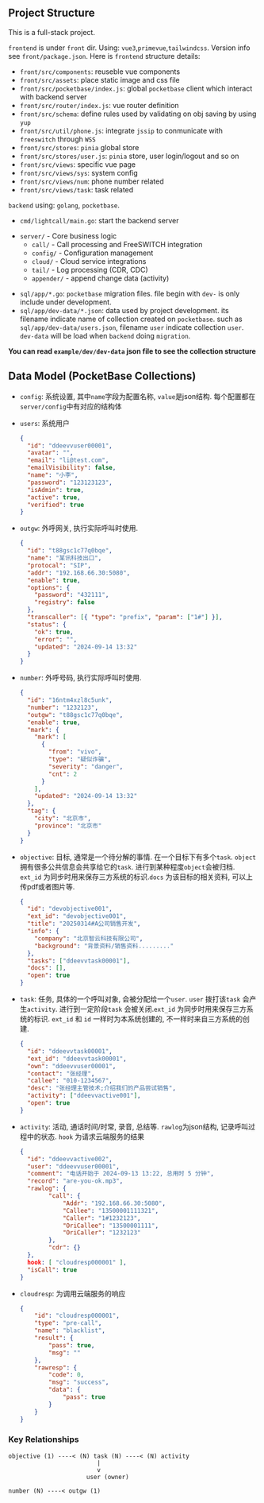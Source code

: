 ## Project Structure

This is a full-stack project.

`frontend` is under `front` dir. Using: `vue3`,`primevue`,`tailwindcss`. Version info see `front/package.json`.
Here is `frontend` structure details:
* `front/src/components`: reuseble vue components
* `front/src/assets`: place static image and css file
* `front/src/pocketbase/index.js`: global `pocketbase` client which interact with backend server
* `front/src/router/index.js`: vue router definition
* `front/src/schema`: define rules used by validating on obj saving by using `yup`
* `front/src/util/phone.js`: integrate `jssip` to conmunicate with `freeswitch` through `WSS`
* `front/src/stores`: `pinia` global store
* `front/src/stores/user.js`: `pinia` store, user login/logout and so on
* `front/src/views`: specific vue page
* `front/src/views/sys`: system config
* `front/src/views/num`: phone number related
* `front/src/views/task`: task related

`backend` using: `golang`, `pocketbase`.
* `cmd/lightcall/main.go`: start the backend server
- `server/` - Core business logic
  - `call/` - Call processing and FreeSWITCH integration
  - `config/` - Configuration management
  - `cloud/` - Cloud service integrations
  - `tail/` - Log processing (CDR, CDC)
  - `appender/` - append change data (activity)
* `sql/app/*.go`: `pocketbase` migration files. file begin with `dev-` is only include under development.
* `sql/app/dev-data/*.json`: data used by project development. its filename indicate name of collection created on `pocketbase`.
such as `sql/app/dev-data/users.json`, filename `user` indicate collection `user`. `dev-data` will be load when `backend` doing `migration`.

**You can read `example/dev/dev-data` json file to see the collection structure**


## Data Model (PocketBase Collections)

* `config`: 系统设置, 其中`name`字段为配置名称, `value`是json结构. 每个配置都在`server/config`中有对应的结构体

* `users`: 系统用户
  ```json
  {
    "id": "ddeevvuser00001",
    "avatar": "",
    "email": "li@test.com",
    "emailVisibility": false,
    "name": "小李",
    "password": "123123123",
    "isAdmin": true,
    "active": true,
    "verified": true
  }
  ```

* `outgw`: 外呼网关, 执行实际呼叫时使用.
  ```json
  {
    "id": "t88gsc1c77q0bqe",
    "name": "某讯科技出口",
    "protocal": "SIP",
    "addr": "192.168.66.30:5080",
    "enable": true,
    "options": {
      "password": "432111",
      "registry": false
    },
    "transcaller": [{ "type": "prefix", "param": ["1#"] }],
    "status": {
      "ok": true,
      "error": "",
      "updated": "2024-09-14 13:32"
    }
  }
  ```

* `number`: 外呼号码, 执行实际呼叫时使用.
  ```json
  {
    "id": "16ntm4xzl8c5unk",
    "number": "1232123",
    "outgw": "t88gsc1c77q0bqe",
    "enable": true,
    "mark": {
      "mark": [
        {
          "from": "vivo",
          "type": "疑似诈骗",
          "severity": "danger",
          "cnt": 2
        }
      ],
      "updated": "2024-09-14 13:32"
    },
    "tag": {
      "city": "北京市",
      "province": "北京市"
    }
  }
  ```

* `objective`: 目标, 通常是一个待分解的事情. 在一个目标下有多个`task`. `object` 拥有很多公共信息会共享给它的`task`. 进行到某种程度`object`会被归档. `ext_id` 为同步时用来保存三方系统的标识.`docs` 为该目标的相关资料, 可以上传pdf或者图片等.
  ```json
  {
    "id": "devobjective001",
    "ext_id": "devobjective001",
    "title": "20250314#A公司销售开发",
    "info": {
      "company": "北京智云科技有限公司",
      "background": "背景资料/销售资料........."
    },
    "tasks": ["ddeevvtask00001"],
    "docs": [],
    "open": true
  }
  ```

* `task`: 任务, 具体的一个呼叫对象, 会被分配给一个`user`. `user` 拨打该`task` 会产生`activity`. 进行到一定阶段`task` 会被关闭.`ext_id` 为同步时用来保存三方系统的标识. `ext_id` 和 `id` 一样时为本系统创建的, 不一样时来自三方系统的创建.
  ```json
  {
    "id": "ddeevvtask00001",
    "ext_id": "ddeevvtask00001",
    "own": "ddeevvuser00001",
    "contact": "张经理",
    "callee": "010-1234567",
    "desc": "张经理主管技术;介绍我们的产品尝试销售",
    "activity": ["ddeevvactive001"],
    "open": true
  }
  ```

* `activity`: 活动, 通话时间/时常, 录音, 总结等. `rawlog`为json结构, 记录呼叫过程中的状态. `hook` 为请求云端服务的结果
  ```json
  {
    "id": "ddeevvactive002",
    "user": "ddeevvuser00001",
    "comment": "电话开始于 2024-09-13 13:22, 总用时 5 分钟",
    "record": "are-you-ok.mp3",
    "rawlog": {
          "call": {
              "Addr": "192.168.66.30:5080",
              "Callee": "13500001111321",
              "Caller": "1#1232123",
              "OriCallee": "13500001111",
              "OriCaller": "1232123"
          },
          "cdr": {}
    },
    hook: [ "cloudresp000001" ],
    "isCall": true
  }
  ```

* `cloudresp`: 为调用云端服务的响应
  ```json
  {
      "id": "cloudresp000001",
      "type": "pre-call",
      "name": "blacklist",
      "result": {
          "pass": true,
          "msg": ""
      },
      "rawresp": {
          "code": 0,
          "msg": "success",
          "data": {
              "pass": true
          }
      }
  }
  ```

### Key Relationships
```
objective (1) ----< (N) task (N) ----< (N) activity
                         |
                         v
                      user (owner)

number (N) ----< outgw (1)
```
